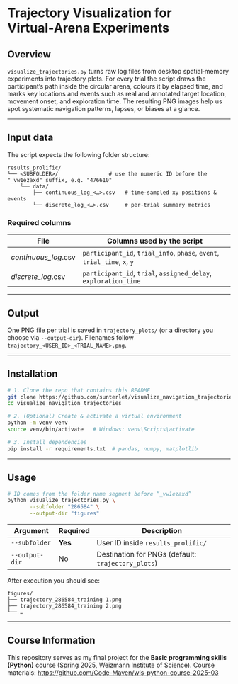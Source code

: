 # Trajectory Visualization for Virtual‑Arena Experiments

## Overview
`visualize_trajectories.py` turns raw log files from desktop spatial‑memory experiments into trajectory plots. For every trial the script draws the participant’s path inside the circular arena, colours it by elapsed time, and marks key locations and events such as real and annotated target location, movement onset, and exploration time. The resulting PNG images help us spot systematic navigation patterns, lapses, or biases at a glance.

---

## Input data
The script expects the following folder structure:

```
results_prolific/
└── <SUBFOLDER>/                # use the numeric ID before the "_vw1ezaxd" suffix, e.g. "476610"
    └── data/
        ├── continuous_log_<…>.csv   # time‑sampled xy positions & events
        └── discrete_log_<…>.csv     # per‑trial summary metrics
```

### Required columns

| File | Columns used by the script |
|------|----------------------------|
| *continuous_log*.csv | `participant_id`, `trial_info`, `phase`, `event`, `trial_time`, `x`, `y` |
| *discrete_log*.csv   | `participant_id`, `trial`, `assigned_delay`, `exploration_time` |

---

## Output
One PNG file per trial is saved in `trajectory_plots/` (or a directory you choose via `--output-dir`). Filenames follow `trajectory_<USER_ID>_<TRIAL_NAME>.png`.

---

## Installation

```bash
# 1. Clone the repo that contains this README
git clone https://github.com/sunterlet/visualize_navigation_trajectories
cd visualize_navigation_trajectories

# 2. (Optional) Create & activate a virtual environment
python -m venv venv
source venv/bin/activate   # Windows: venv\Scripts\activate

# 3. Install dependencies
pip install -r requirements.txt  # pandas, numpy, matplotlib
```

---

## Usage

```bash
# ID comes from the folder name segment before “_vw1ezaxd”
python visualize_trajectories.py \
       --subfolder "286584" \
       --output-dir "figures"
```

| Argument        | Required | Description |
|-----------------|----------|-------------|
| `--subfolder`   | **Yes**  | User ID inside `results_prolific/` |
| `--output-dir`  | No       | Destination for PNGs (default: `trajectory_plots`) |

After execution you should see:

```
figures/
├── trajectory_286584_training 1.png
├── trajectory_286584_training 2.png
└── …
```

---

## Course Information
This repository serves as my final project for the **Basic programming skills (Python)** course (Spring 2025, Weizmann Institute of Science). Course materials: <https://github.com/Code-Maven/wis-python-course-2025-03>
